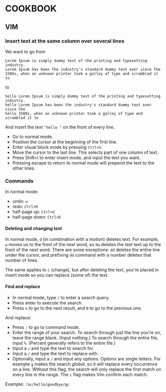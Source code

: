 COOKBOOK
========

VIM
-----

### Insert text at the same column over several lines

We want to go from

    Lorem Ipsum is simply dummy text of the printing and typesetting industry.
    Lorem Ipsum has been the industry's standard dummy text ever since the
    1500s, when an unknown printer took a galley of type and scrambled it to

to

    hello Lorem Ipsum is simply dummy text of the printing and typesetting industry.
    hello Lorem Ipsum has been the industry's standard dummy text ever since the
    hello 1500s, when an unknown printer took a galley of type and scrambled it to

And insert the text `"hello "` on the front of every line.

  * Go to normal mode.
  * Position the cursor at the beginning of the first line.
  * Enter visual block mode by pressing `Ctrl+V`.
  * Move the cursor to the last line.
    This selects part of one column of text.
  * Press Shift+I to enter insert mode, and input the text you want.
  * Pressing escape to return to normal mode will prepend the text to the other
    lines.

### Commands

In normal mode:

  * undo: `u`
  * redo: `Ctrl+R`
  * half-page up: `Ctrl+U`
  * half-page down: `Ctrl+D`

#### Deleting and changing text

In normal mode, `d` (in combination with a motion) deletes text.
For example, `w` moves us to the front of the next word, so `dw` deletes the
text text up to the front of the next word.
There are some exceptions: `dd` deletes the entire line under the cursor, and
prefixing `dd` command with a number deletes that number of lines.

The same applies to `c` (change), but after deleting the text, you're placed in
insert mode so you can replace (some of) the text.

#### Find and replace

  * In normal mode, type `/` to enter a search query.
  * Press enter to execute the search.
  * Press `n` to go to the next result, and `N` to go to the previous one.

And replace:

  * Press `:` to go to command mode.
  * Enter the range of your search.
    To search through just the line you're on, leave the range blank. (Input
    nothing.)
    To search through the entire file, input `%`. (Percent generally refers to
    the entire file.)
  * Input a `/` and type the text to search for.
  * Input a `/` and type the text to replace with.
  * Optionally, input a `/` and input any options.
    Options are single letters. For example `g` makes the search _global_, so
    it will replace every occurrence on a line. Without this flag, the search
    will only replace the first match on every line in the range.
    The `c` flag makes Vim confirm each match.

Example: `:%s/hello/goodbye/gc`
